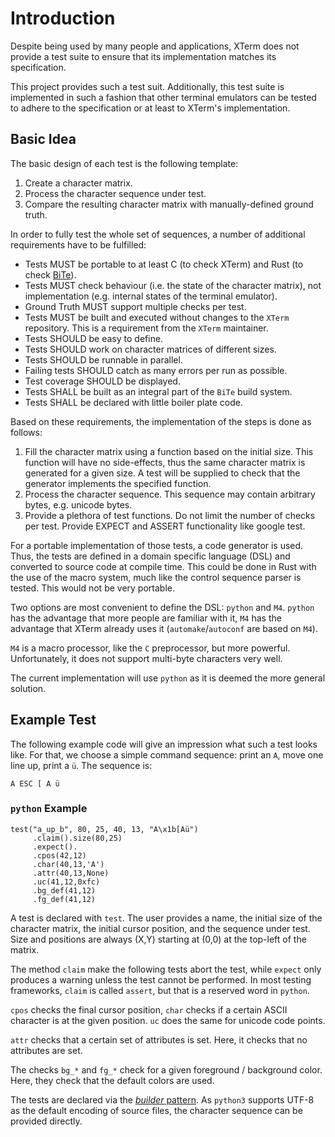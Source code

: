 # Introduction

Despite being used by many people and applications, XTerm does not provide a
test suite to ensure that its implementation matches its specification.

This project provides such a test suit. Additionally, this test suite is
implemented in such a fashion that other terminal emulators can be tested to
adhere to the specification or at least to XTerm's implementation.

## Basic Idea

The basic design of each test is the following template:

1. Create a character matrix.
2. Process the character sequence under test.
3. Compare the resulting character matrix with manually-defined ground truth.

In order to fully test the whole set of sequences, a number of additional
requirements have to be fulfilled:

- Tests MUST be portable to at least C (to check XTerm) and Rust (to check
  [BiTe](https://github.com/LarsEKrueger/bite)).
- Tests MUST check behaviour (i.e. the state of the character matrix), not
  implementation (e.g. internal states of the terminal emulator).
- Ground Truth MUST support multiple checks per test.
- Tests MUST be built and executed without changes to the `XTerm` repository.
  This is a requirement from the `XTerm` maintainer.
- Tests SHOULD be easy to define.
- Tests SHOULD work on character matrices of different sizes.
- Tests SHOULD be runnable in parallel.
- Failing tests SHOULD catch as many errors per run as possible.
- Test coverage SHOULD be displayed.
- Tests SHALL be built as an integral part of the `BiTe` build system.
- Tests SHALL be declared with little boiler plate code.

Based on these requirements, the implementation of the steps is done as follows:

1. Fill the character matrix using a function based on the initial size. This
   function will have no side-effects, thus the same character matrix is
   generated for a given size. A test will be supplied to check that the
   generator implements the specified function.
2. Process the character sequence. This sequence may contain arbitrary bytes,
   e.g. unicode bytes.
3. Provide a plethora of test functions. Do not limit the number of checks per
   test. Provide EXPECT and ASSERT functionality like google test.

For a portable implementation of those tests, a code generator is used. Thus,
the tests are defined in a domain specific language (DSL) and converted to
source code at compile time. This could be done in Rust with the use of the
macro system, much like the control sequence parser is tested. This would not
be very portable.

Two options are most convenient to define the DSL: `python` and `M4`. `python`
has the advantage that more people are familiar with it, `M4` has the
advantage that XTerm already uses it (`automake`/`autoconf` are based on
`M4`).

`M4` is a macro processor, like the `C` preprocessor, but more powerful.
Unfortunately, it does not support multi-byte characters very well.

The current implementation will use `python` as it is deemed the more general solution.

## Example Test

The following example code will give an impression what such a test looks
like. For that, we choose a simple command sequence: print an `A`, move one
line up, print a `ü`. The sequence is:

    A ESC [ A ü

### `python` Example

    test("a_up_b", 80, 25, 40, 13, "A\x1b[Aü")
         .claim().size(80,25)
         .expect().
         .cpos(42,12)
         .char(40,13,'A')
         .attr(40,13,None)
         .uc(41,12,0xfc)
         .bg_def(41,12)
         .fg_def(41,12)

A test is declared with `test`. The user provides a name, the initial size of
the character matrix, the initial cursor position, and the sequence under test.
Size and positions are always (X,Y) starting at (0,0) at the top-left of the
matrix.

The method `claim` make the following tests abort the test, while `expect`
only produces a warning unless the test cannot be performed. In most testing
frameworks, `claim` is called `assert`, but that is a reserved word in `python`.

`cpos` checks the final cursor position, `char` checks if a certain ASCII
character is at the given position. `uc` does the same for unicode code
points.

`attr` checks that a certain set of
attributes is set. Here, it checks that no attributes are set.

The checks `bg_*` and `fg_*` check for a given foreground / background
color. Here, they check that the default colors are used.

The tests are declared via the [*builder*
pattern](https://en.wikipedia.org/wiki/Builder_pattern). As `python3` supports
UTF-8 as the default encoding of source files, the character sequence can be
provided directly.
